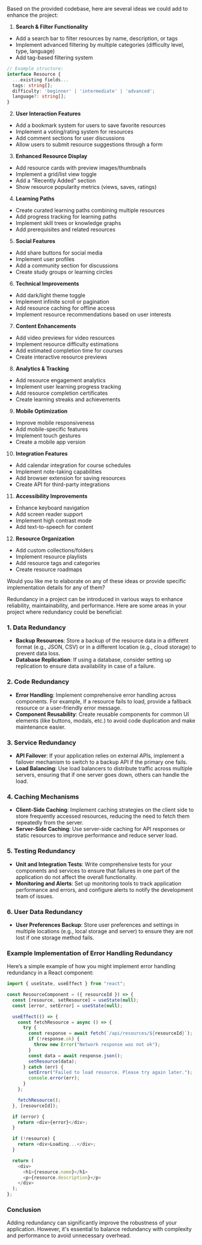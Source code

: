 Based on the provided codebase, here are several ideas we could add to enhance the project:

1. **Search & Filter Functionality**

- Add a search bar to filter resources by name, description, or tags
- Implement advanced filtering by multiple categories (difficulty level, type, language)
- Add tag-based filtering system

```typescript
// Example structure:
interface Resource {
  ...existing fields...
  tags: string[];
  difficulty: 'beginner' | 'intermediate' | 'advanced';
  language?: string[];
}
```

2. **User Interaction Features**

- Add a bookmark system for users to save favorite resources
- Implement a voting/rating system for resources
- Add comment sections for user discussions
- Allow users to submit resource suggestions through a form

3. **Enhanced Resource Display**

- Add resource cards with preview images/thumbnails
- Implement a grid/list view toggle
- Add a "Recently Added" section
- Show resource popularity metrics (views, saves, ratings)

4. **Learning Paths**

- Create curated learning paths combining multiple resources
- Add progress tracking for learning paths
- Implement skill trees or knowledge graphs
- Add prerequisites and related resources

5. **Social Features**

- Add share buttons for social media
- Implement user profiles
- Add a community section for discussions
- Create study groups or learning circles

6. **Technical Improvements**

- Add dark/light theme toggle
- Implement infinite scroll or pagination
- Add resource caching for offline access
- Implement resource recommendations based on user interests

7. **Content Enhancements**

- Add video previews for video resources
- Implement resource difficulty estimations
- Add estimated completion time for courses
- Create interactive resource previews

8. **Analytics & Tracking**

- Add resource engagement analytics
- Implement user learning progress tracking
- Add resource completion certificates
- Create learning streaks and achievements

9. **Mobile Optimization**

- Improve mobile responsiveness
- Add mobile-specific features
- Implement touch gestures
- Create a mobile app version

10. **Integration Features**

- Add calendar integration for course schedules
- Implement note-taking capabilities
- Add browser extension for saving resources
- Create API for third-party integrations

11. **Accessibility Improvements**

- Enhance keyboard navigation
- Add screen reader support
- Implement high contrast mode
- Add text-to-speech for content

12. **Resource Organization**

- Add custom collections/folders
- Implement resource playlists
- Add resource tags and categories
- Create resource roadmaps

Would you like me to elaborate on any of these ideas or provide specific implementation details for any of them?

Redundancy in a project can be introduced in various ways to enhance reliability, maintainability, and performance. Here are some areas in your project where redundancy could be beneficial:

### 1. **Data Redundancy**

- **Backup Resources**: Store a backup of the resource data in a different format (e.g., JSON, CSV) or in a different location (e.g., cloud storage) to prevent data loss.
- **Database Replication**: If using a database, consider setting up replication to ensure data availability in case of a failure.

### 2. **Code Redundancy**

- **Error Handling**: Implement comprehensive error handling across components. For example, if a resource fails to load, provide a fallback resource or a user-friendly error message.
- **Component Reusability**: Create reusable components for common UI elements (like buttons, modals, etc.) to avoid code duplication and make maintenance easier.

### 3. **Service Redundancy**

- **API Failover**: If your application relies on external APIs, implement a failover mechanism to switch to a backup API if the primary one fails.
- **Load Balancing**: Use load balancers to distribute traffic across multiple servers, ensuring that if one server goes down, others can handle the load.

### 4. **Caching Mechanisms**

- **Client-Side Caching**: Implement caching strategies on the client side to store frequently accessed resources, reducing the need to fetch them repeatedly from the server.
- **Server-Side Caching**: Use server-side caching for API responses or static resources to improve performance and reduce server load.

### 5. **Testing Redundancy**

- **Unit and Integration Tests**: Write comprehensive tests for your components and services to ensure that failures in one part of the application do not affect the overall functionality.
- **Monitoring and Alerts**: Set up monitoring tools to track application performance and errors, and configure alerts to notify the development team of issues.

### 6. **User Data Redundancy**

- **User Preferences Backup**: Store user preferences and settings in multiple locations (e.g., local storage and server) to ensure they are not lost if one storage method fails.

### Example Implementation of Error Handling Redundancy

Here’s a simple example of how you might implement error handling redundancy in a React component:

```typescript
import { useState, useEffect } from "react";

const ResourceComponent = ({ resourceId }) => {
  const [resource, setResource] = useState(null);
  const [error, setError] = useState(null);

  useEffect(() => {
    const fetchResource = async () => {
      try {
        const response = await fetch(`/api/resources/${resourceId}`);
        if (!response.ok) {
          throw new Error("Network response was not ok");
        }
        const data = await response.json();
        setResource(data);
      } catch (err) {
        setError("Failed to load resource. Please try again later.");
        console.error(err);
      }
    };

    fetchResource();
  }, [resourceId]);

  if (error) {
    return <div>{error}</div>;
  }

  if (!resource) {
    return <div>Loading...</div>;
  }

  return (
    <div>
      <h1>{resource.name}</h1>
      <p>{resource.description}</p>
    </div>
  );
};
```

### Conclusion

Adding redundancy can significantly improve the robustness of your application. However, it's essential to balance redundancy with complexity and performance to avoid unnecessary overhead.
